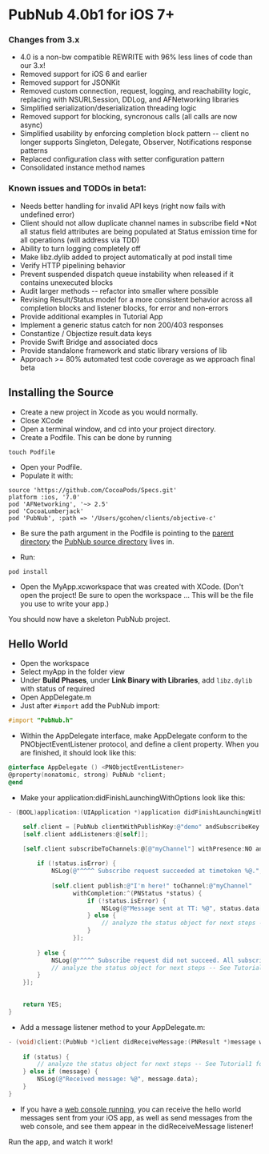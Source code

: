 # PubNub 4.0b1 for iOS 7+

### Changes from 3.x
* 4.0 is a non-bw compatible REWRITE with 96% less lines of code than our 3.x!
* Removed support for iOS 6 and earlier
* Removed support for JSONKit
* Removed custom connection, request, logging, and reachability logic, replacing with NSURLSession, DDLog, and AFNetworking libraries
* Simplified serialization/deserialization threading logic
* Removed support for blocking, syncronous calls (all calls are now async)
* Simplified usability by enforcing completion block pattern -- client no longer supports Singleton, Delegate, Observer, Notifications response patterns
* Replaced configuration class with setter configuration pattern
* Consolidated instance method names
 
### Known issues and TODOs in beta1:

* Needs better handling for invalid API keys (right now fails with undefined error)
* Client should not allow duplicate channel names in subscribe field
*Not all status field attributes are being populated at Status emission time for all operations (will address via TDD)
* Ability to turn logging completely off
* Make libz.dylib added to project automatically at pod install time
* Verify HTTP pipelining behavior
* Prevent suspended dispatch queue instability when released if it contains unexecuted blocks
* Audit larger methods -- refactor into smaller where possible
* Revising Result/Status model for a more consistent behavior across all completion blocks and listener blocks, for error and non-errors
* Provide additional examples in Tutorial App
* Implement a generic status catch for non 200/403 responses
* Constantize / Objectize result.data keys
* Provide Swift Bridge and associated docs
* Provide standalone framework and static library versions of lib
* Approach >= 80% automated test code coverage as we approach final beta

## Installing the Source

* Create a new project in Xcode as you would normally.
* Close XCode
* Open a terminal window, and cd into your project directory.
* Create a Podfile. This can be done by running
```
touch Podfile
```

* Open your Podfile.
* Populate it with:

```
source 'https://github.com/CocoaPods/Specs.git'
platform :ios, '7.0'
pod 'AFNetworking', '~> 2.5'
pod 'CocoaLumberjack'
pod 'PubNub', :path => '/Users/gcohen/clients/objective-c'
```

* Be sure the path argument in the Podfile is pointing to the [parent directory](https://github.com/pubnub/objective-c/tree/4.0b1) the [PubNub source directory](https://github.com/pubnub/objective-c/tree/4.0b1/PubNub) lives in.

* Run:
 ```
 pod install
 ```

* Open the MyApp.xcworkspace that was created with XCode. (Don't open the project! Be sure to open the workspace ... This will be the file you use to write your app.)

You should now have a skeleton PubNub project.

## Hello World

* Open the workspace
* Select myApp in the folder view
* Under **Build Phases**, under **Link Binary with Libraries**, add ```libz.dylib``` with status of required
* Open AppDelegate.m
* Just after ```#import``` add the PubNub import:
 
```objective-c
#import "PubNub.h"
```
* Within the AppDelegate interface, make AppDelegate conform to the PNObjectEventListener protocol, and define a client property. When you are finished, it should look like this:

```objective-c
@interface AppDelegate () <PNObjectEventListener>
@property(nonatomic, strong) PubNub *client;
@end
```

* Make your application:didFinishLaunchingWithOptions look like this:

```objective-c
- (BOOL)application:(UIApplication *)application didFinishLaunchingWithOptions:(NSDictionary *)launchOptions {

    self.client = [PubNub clientWithPublishKey:@"demo" andSubscribeKey:@"demo"];
    [self.client addListeners:@[self]];

    [self.client subscribeToChannels:@[@"myChannel"] withPresence:NO andCompletion:^(PNStatus *status) {
        
        if (!status.isError) {
            NSLog(@"^^^^ Subscribe request succeeded at timetoken %@.", status.currentTimetoken);
            
            [self.client publish:@"I'm here!" toChannel:@"myChannel"
                  withCompletion:^(PNStatus *status) {
                      if (!status.isError) {
                          NSLog(@"Message sent at TT: %@", status.data[@"tt"]);
                      } else {
                          // analyze the status object for next steps -- See Tutorial1 for in-depth examples
                      }
                  }];
            
        } else {
            NSLog(@"^^^^ Subscribe request did not succeed. All subscribe operations will autoretry when possible.");
            // analyze the status object for next steps -- See Tutorial1 for in-depth examples
        }
    }];
    

    return YES;
}
```

* Add a message listener method to your AppDelegate.m:

```objective-c
- (void)client:(PubNub *)client didReceiveMessage:(PNResult *)message withStatus:(PNStatus *)status {
    
    if (status) {
        // analyze the status object for next steps -- See Tutorial1 for in-depth examples
    } else if (message) {
        NSLog(@"Received message: %@", message.data);
    }
}
```

* If you have a [web console running](http://www.pubnub.com/console/?channel=myChannel&origin=d.pubnub.com&sub=demo&pub=demo), you can receive the hello world messages sent from your iOS app, as well as send messages from the web console, and see them appear in the didReceiveMessage listener!

Run the app, and watch it work!
